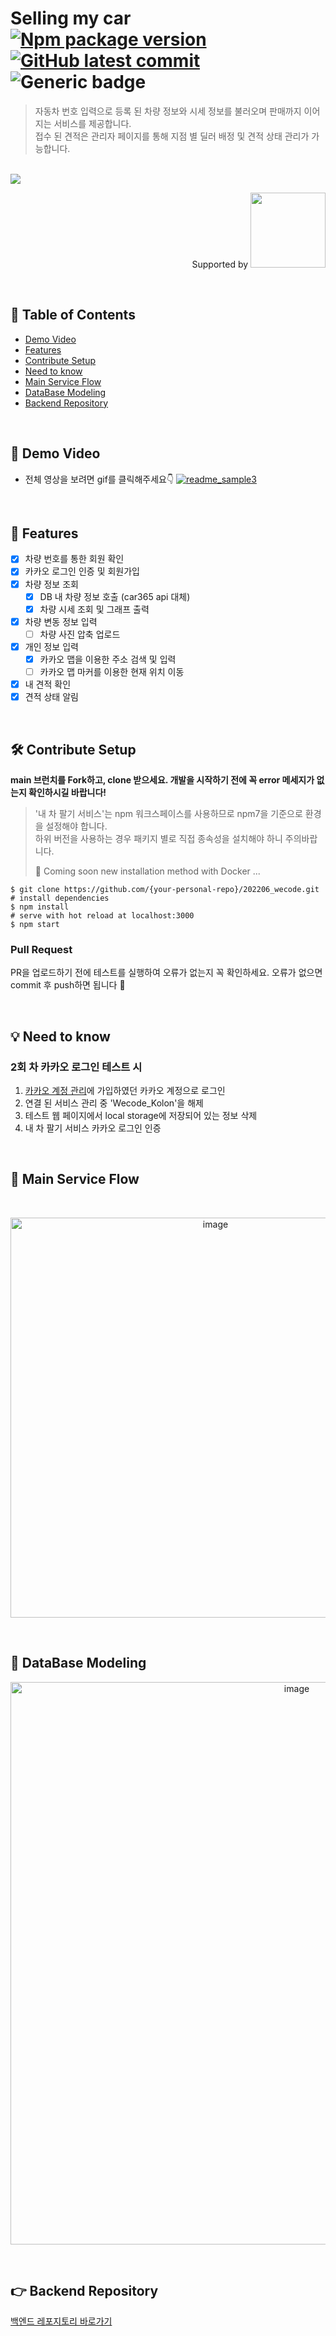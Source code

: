 # Selling my car [![Npm package version](https://img.shields.io/npm/v/eslint-config-prettier)](https://www.npmjs.com/package/npm/v/8.5.0) [![GitHub latest commit](https://img.shields.io/github/last-commit/kolonDT/202206_wecode)](https://github.com/kolonDT/202206_wecode/commit) ![Generic badge](https://img.shields.io/badge/PRs-welcome-orange.svg)

> 자동차 번호 입력으로 등록 된 차량 정보와 시세 정보를 불러오며 판매까지 이어지는 서비스를 제공합니다. <br/>
> 접수 된 견적은 관리자 페이지를 통해 지점 별 딜러 배정 및 견적 상태 관리가 가능합니다.

<br/>
<a href="https://github.com/kolonDT/202206_wecode/graphs/contributors">
  <img src="https://contrib.rocks/image?repo=kolonDT/202206_wecode" />
</a>

<p align="right"> Supported by <a href="https://wecode.co.kr/"><img src="https://raw.githubusercontent.com/NexClipper/exporterhub.io/master/assets/wecode_logo.jpg" width= 120></a></p>

<br/>

## 📜 Table of Contents
* [Demo Video](https://github.com/kolonDT/202206_wecode#-demo-video)
* [Features](https://github.com/kolonDT/202206_wecode#-features)
* [Contribute Setup](https://github.com/kolonDT/202206_wecode#-contribute-Setup)
* [Need to know](https://github.com/kolonDT/202206_wecode#-need-to-know)
* [Main Service Flow](https://github.com/kolonDT/202206_wecode#-main-service-flow)
* [DataBase Modeling](https://github.com/kolonDT/202206_wecode#-database-modeling)
* [Backend Repository](https://github.com/kolonDT/202206_wecode_api)

<br/>

## 🎥 Demo Video

* 전체 영상을 보려면 gif를 클릭해주세요👇
  [![readme_sample3](https://user-images.githubusercontent.com/97112697/179683290-d65fb42d-3846-438b-9ba6-12df295fd973.gif)](https://youtu.be/)

<br/>

## 🔑 Features 
<!--lint disable no-undefined-references-->
* [x] 차량 번호를 통한 회원 확인
* [x] 카카오 로그인 인증 및 회원가입
* [x] 차량 정보 조회
  * [x] DB 내 차량 정보 호출 (car365 api 대체)
  * [x] 차량 시세 조회 및 그래프 출력
* [x] 차량 변동 정보 입력
  * [ ] 차량 사진 압축 업로드
* [x] 개인 정보 입력
  * [x] 카카오 맵을 이용한 주소 검색 및 입력
  * [ ] 카카오 맵 마커를 이용한 현재 위치 이동
* [x] 내 견적 확인
* [x] 견적 상태 알림

<br/>

## 🛠 Contribute Setup

**main 브런치를 Fork하고, clone 받으세요. 개발을 시작하기 전에 꼭 error 메세지가 없는지 확인하시길 바랍니다!**
> '내 차 팔기 서비스'는 npm 워크스페이스를 사용하므로 npm7을 기준으로 환경을 설정해야 합니다. <br/>
> 하위 버전을 사용하는 경우 패키지 별로 직접 종속성을 설치해야 하니 주의바랍니다.
> 
> 🐳 Coming soon new installation method with Docker ...

```
$ git clone https://github.com/{your-personal-repo}/202206_wecode.git
# install dependencies
$ npm install
# serve with hot reload at localhost:3000
$ npm start
```
### Pull Request
PR을 업로드하기 전에 테스트를 실행하여 오류가 없는지 꼭 확인하세요. 오류가 없으면 commit 후 push하면 됩니다 🥳

<br/>

## 💡 Need to know

### 2회 차 카카오 로그인 테스트 시
1. [카카오 계정 관리](https://accounts.kakao.com/weblogin/account/partner#pageConnectedOpenAppList)에 가입하였던 카카오 계정으로 로그인
2. 연결 된 서비스 관리 중 'Wecode_Kolon'을 해제
3. 테스트 웹 페이지에서 local storage에 저장되어 있는 정보 삭제
4. 내 차 팔기 서비스 카카오 로그인 인증

<br/>

## 🚙 Main Service Flow
<br/>
<p align="center"><img width="640" alt="image" src="https://user-images.githubusercontent.com/97112697/178914034-95d0754b-a354-4a43-bf43-bb4c81c13149.png"><p/>
<br/>


## 💾 DataBase Modeling
<p align="center">
<img width="900" alt="image" src="https://user-images.githubusercontent.com/21071903/171773721-b6c65832-322d-4090-8aae-7dbf142ff070.png">
</p>

<br/>

## 👉 Backend Repository
[백엔드 레포지토리 바로가기](https://github.com/kolonDT/202206_wecode_api)

<br/>

